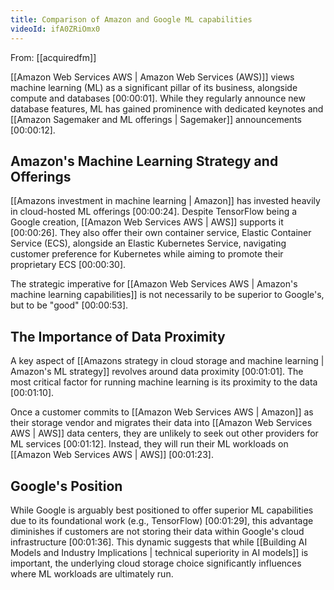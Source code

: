```yaml
---
title: Comparison of Amazon and Google ML capabilities
videoId: ifA0ZRiOmx0
---
```


From: [[acquiredfm]] <br/> 

[[Amazon Web Services AWS | Amazon Web Services (AWS)]] views machine learning (ML) as a significant pillar of its business, alongside compute and databases <a class="yt-timestamp" data-t="00:00:01">[00:00:01]</a>. While they regularly announce new database features, ML has gained prominence with dedicated keynotes and [[Amazon Sagemaker and ML offerings | Sagemaker]] announcements <a class="yt-timestamp" data-t="00:00:12">[00:00:12]</a>.

## Amazon's Machine Learning Strategy and Offerings

[[Amazons investment in machine learning | Amazon]] has invested heavily in cloud-hosted ML offerings <a class="yt-timestamp" data-t="00:00:24">[00:00:24]</a>. Despite TensorFlow being a Google creation, [[Amazon Web Services AWS | AWS]] supports it <a class="yt-timestamp" data-t="00:00:26">[00:00:26]</a>. They also offer their own container service, Elastic Container Service (ECS), alongside an Elastic Kubernetes Service, navigating customer preference for Kubernetes while aiming to promote their proprietary ECS <a class="yt-timestamp" data-t="00:00:30">[00:00:30]</a>.

The strategic imperative for [[Amazon Web Services AWS | Amazon's machine learning capabilities]] is not necessarily to be superior to Google's, but to be "good" <a class="yt-timestamp" data-t="00:00:53">[00:00:53]</a>.

## The Importance of Data Proximity

A key aspect of [[Amazons strategy in cloud storage and machine learning | Amazon's ML strategy]] revolves around data proximity <a class="yt-timestamp" data-t="00:01:01">[00:01:01]</a>. The most critical factor for running machine learning is its proximity to the data <a class="yt-timestamp" data-t="00:01:10">[00:01:10]</a>.

Once a customer commits to [[Amazon Web Services AWS | Amazon]] as their storage vendor and migrates their data into [[Amazon Web Services AWS | AWS]] data centers, they are unlikely to seek out other providers for ML services <a class="yt-timestamp" data-t="00:01:12">[00:01:12]</a>. Instead, they will run their ML workloads on [[Amazon Web Services AWS | AWS]] <a class="yt-timestamp" data-t="00:01:23">[00:01:23]</a>.

## Google's Position

While Google is arguably best positioned to offer superior ML capabilities due to its foundational work (e.g., TensorFlow) <a class="yt-timestamp" data-t="00:01:29">[00:01:29]</a>, this advantage diminishes if customers are not storing their data within Google's cloud infrastructure <a class="yt-timestamp" data-t="00:01:36">[00:01:36]</a>. This dynamic suggests that while [[Building AI Models and Industry Implications | technical superiority in AI models]] is important, the underlying cloud storage choice significantly influences where ML workloads are ultimately run.